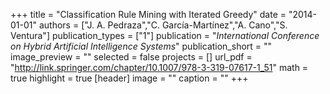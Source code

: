 +++
title = "Classification Rule Mining with Iterated Greedy"
date = "2014-01-01"
authors = ["J. A. Pedraza","C. García-Martínez","A. Cano","S. Ventura"]
publication_types = ["1"]
publication = "_International Conference on Hybrid Artificial Intelligence Systems_"
publication_short = ""
image_preview = ""
selected = false
projects = []
url_pdf = "http://link.springer.com/chapter/10.1007/978-3-319-07617-1_51"
math = true
highlight = true
[header]
image = ""
caption = ""
+++

